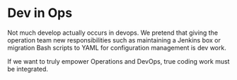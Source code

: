 # Dev in Ops

Not much develop actually occurs in devops. We pretend that giving the operation team new responsibilities such as maintaining a Jenkins box or migration Bash scripts to YAML for configuration management is dev work.

If we want to truly empower Operations and DevOps, true coding work must be integrated.
<!--stackedit_data:
eyJoaXN0b3J5IjpbMTYwODIwNTcyOF19
-->
